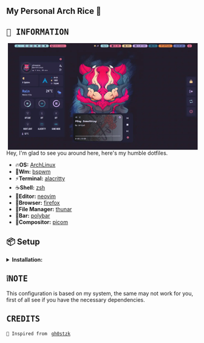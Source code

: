 <h2 align="left"> My Personal Arch Rice 🍚 </h2>

## <samp>🌸 INFORMATION </samp>
<img src="./Screenshots/Screenshot_2024-06-20_22-34-55.webp" alt="Rice Showcase" align="right" width="500px">
<p>Hey, I'm glad to see you around here, here's my humble dotfiles. </p>

- 🔥**OS:** [ArchLinux](https://archlinux.org/)
- 🤖**Wm:** [bspwm](https://github.com/baskerville/bspwm)
- ⚡**Terminal:** [alacritty](https://github.com/alacritty/alacritty)
- ☕**Shell:** [zsh](https://www.zsh.org/)
- 📝**Editor:** [neovim](https://github.com/neovim/neovim)
- 🌊**Browser:** [firefox](https://www.mozilla.org/en-US/firefox)
- 📂**File Manager:** [thunar](https://github.com/xfce-mirror/thunar)
- 💨**Bar:** [polybar](https://github.com/polybar/polybar)
- 🔭**Compositor:** [picom](https://github.com/yshui/picom)

## 📦 Setup

<details>
<summary><b>Installation:</b></summary>

The installer only works for **ARCH** Linux, and based distros.

<b>Open a terminal in HOME</b>
- **First download the installer**
```sh
curl https://raw.githubusercontent.com/shownobtw/dotfiles/main/RiceInstaller -o $HOME/RiceInstaller
```
- **Now give it execute permissions**
```sh
chmod +x RiceInstaller
```
- **Finally run the installer**
```sh
./RiceInstaller
```
</details>

## <samp>❕NOTE</samp>
 <p>This configuration is based on my system, the same may not work for you, first of all see if you have the necessary dependencies.</p>

 ## <samp> CREDITS </samp>

`🌠 Inspired from ` [`gh0stzk`](https://github.com/gh0stzk/dotfiles)

